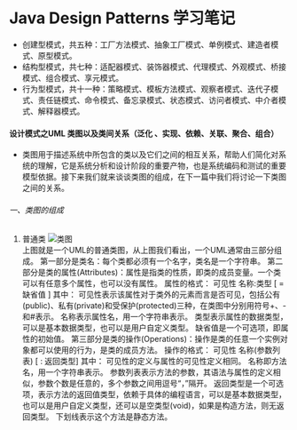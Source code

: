 # Java Design Patterns 学习笔记
* 创建型模式，共五种：工厂方法模式、抽象工厂模式、单例模式、建造者模式、原型模式。
* 结构型模式，共七种：适配器模式、装饰器模式、代理模式、外观模式、桥接模式、组合模式、享元模式。
* 行为型模式，共十一种：策略模式、模板方法模式、观察者模式、迭代子模式、责任链模式、命令模式、备忘录模式、状态模式、访问者模式、中介者模式、解释器模式。
 #### 设计模式之UML 类图以及类间关系（泛化 、实现、依赖、关联、聚合、组合）
 * 类图用于描述系统中所包含的类以及它们之间的相互关系，帮助人们简化对系统的理解，它是系统分析和设计阶段的重要产物，也是系统编码和测试的重要模型依据。接下来我们就来谈谈类图的组成，在下一篇中我们将讨论一下类图之间的关系。
 ###### 一、类图的组成
 1. 普通类
 ![类图](http://img.blog.csdn.net/20151206092646498)   
 上图就是一个UML的普通类图，从上图我们看出，一个UML通常由三部分组成。
第一部分是类名：每个类都必须有一个名字，类名是一个字符串。
第二部分是类的属性(Attributes)：属性是指类的性质，即类的成员变量。一个类可以有任意多个属性，也可以没有属性。
属性的格式：
           可见性  名称:类型 [ = 缺省值 ]
其中： 
可见性表示该属性对于类外的元素而言是否可见，包括公有(public)、私有(private)和受保护(protected)三种，在类图中分别用符号+、-和#表示。
名称表示属性名，用一个字符串表示。
类型表示属性的数据类型，可以是基本数据类型，也可以是用户自定义类型。
缺省值是一个可选项，即属性的初始值。
第三部分是类的操作(Operations)：操作是类的任意一个实例对象都可以使用的行为，是类的成员方法。
操作的格式：
            可见性  名称(参数列表) [ : 返回类型]
其中： 
可见性的定义与属性的可见性定义相同。
名称即方法名，用一个字符串表示。
参数列表表示方法的参数，其语法与属性的定义相似，参数个数是任意的，多个参数之间用逗号“，”隔开。
返回类型是一个可选项，表示方法的返回值类型，依赖于具体的编程语言，可以是基本数据类型，也可以是用户自定义类型，还可以是空类型(void)，如果是构造方法，则无返回类型。
下划线表示这个方法是静态方法。
